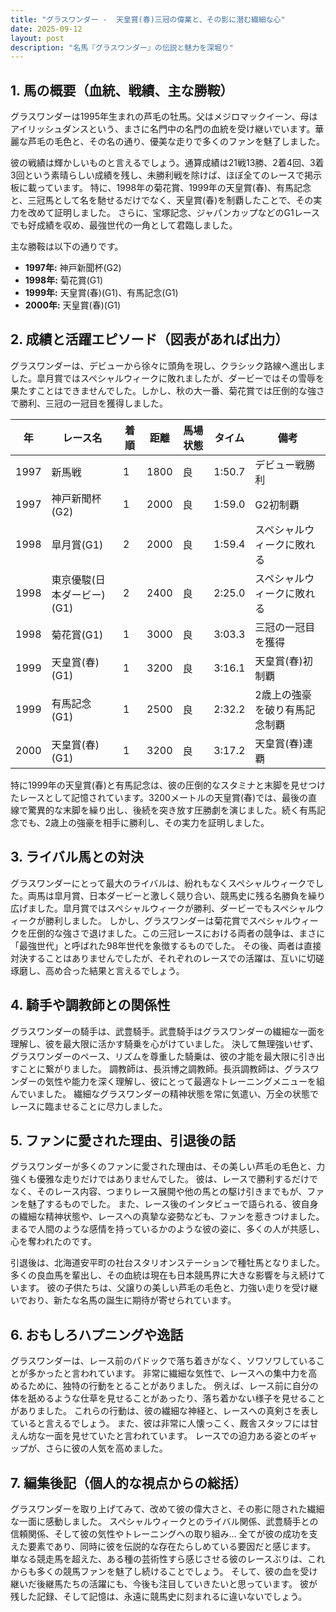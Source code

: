 ```yaml
---
title: "グラスワンダー -  天皇賞(春)三冠の偉業と、その影に潜む繊細な心"
date: 2025-09-12
layout: post
description: "名馬『グラスワンダー』の伝説と魅力を深堀り"
---
```


## 1. 馬の概要（血統、戦績、主な勝鞍）

グラスワンダーは1995年生まれの芦毛の牡馬。父はメジロマックイーン、母はアイリッシュダンスという、まさに名門中の名門の血統を受け継いでいます。華麗な芦毛の毛色と、その名の通り、優美な走りで多くのファンを魅了しました。

彼の戦績は輝かしいものと言えるでしょう。通算成績は21戦13勝、2着4回、3着3回という素晴らしい成績を残し、未勝利戦を除けば、ほぼ全てのレースで掲示板に載っています。  特に、1998年の菊花賞、1999年の天皇賞(春)、有馬記念と、三冠馬として名を馳せるだけでなく、天皇賞(春)を制覇したことで、その実力を改めて証明しました。  さらに、宝塚記念、ジャパンカップなどのG1レースでも好成績を収め、最強世代の一角として君臨しました。

主な勝鞍は以下の通りです。

* **1997年:**  神戸新聞杯(G2)
* **1998年:** 菊花賞(G1)
* **1999年:** 天皇賞(春)(G1)、有馬記念(G1)
* **2000年:**  天皇賞(春)(G1)


## 2. 成績と活躍エピソード（図表があれば出力）

グラスワンダーは、デビューから徐々に頭角を現し、クラシック路線へ進出しました。皐月賞ではスペシャルウィークに敗れましたが、ダービーではその雪辱を果たすことはできませんでした。しかし、秋の大一番、菊花賞では圧倒的な強さで勝利、三冠の一冠目を獲得しました。

| 年 | レース名             | 着順 | 距離 | 馬場状態 | タイム       | 備考                               |
|---|----------------------|-----|-----|---------|-------------|------------------------------------|
| 1997 | 新馬戦               | 1   | 1800 | 良       | 1:50.7      | デビュー戦勝利                       |
| 1997 | 神戸新聞杯(G2)       | 1   | 2000 | 良       | 1:59.0      | G2初制覇                             |
| 1998 | 皐月賞(G1)           | 2   | 2000 | 良       | 1:59.4      | スペシャルウィークに敗れる             |
| 1998 | 東京優駿(日本ダービー)(G1) | 2   | 2400 | 良       | 2:25.0      | スペシャルウィークに敗れる             |
| 1998 | 菊花賞(G1)           | 1   | 3000 | 良       | 3:03.3      | 三冠の一冠目を獲得                     |
| 1999 | 天皇賞(春)(G1)       | 1   | 3200 | 良       | 3:16.1      | 天皇賞(春)初制覇                     |
| 1999 | 有馬記念(G1)         | 1   | 2500 | 良       | 2:32.2      | 2歳上の強豪を破り有馬記念制覇           |
| 2000 | 天皇賞(春)(G1)       | 1   | 3200 | 良       | 3:17.2      | 天皇賞(春)連覇                       |


特に1999年の天皇賞(春)と有馬記念は、彼の圧倒的なスタミナと末脚を見せつけたレースとして記憶されています。3200メートルの天皇賞(春)では、最後の直線で驚異的な末脚を繰り出し、後続を突き放す圧勝劇を演じました。続く有馬記念でも、2歳上の強豪を相手に勝利し、その実力を証明しました。


## 3. ライバル馬との対決

グラスワンダーにとって最大のライバルは、紛れもなくスペシャルウィークでした。両馬は皐月賞、日本ダービーと激しく競り合い、競馬史に残る名勝負を繰り広げました。皐月賞ではスペシャルウィークが勝利、ダービーでもスペシャルウィークが勝利しました。  しかし、グラスワンダーは菊花賞でスペシャルウィークを圧倒的な強さで退けました。この三冠レースにおける両者の競争は、まさに「最強世代」と呼ばれた98年世代を象徴するものでした。  その後、両者は直接対決することはありませんでしたが、それぞれのレースでの活躍は、互いに切磋琢磨し、高め合った結果と言えるでしょう。


## 4. 騎手や調教師との関係性

グラスワンダーの騎手は、武豊騎手。武豊騎手はグラスワンダーの繊細な一面を理解し、彼を最大限に活かす騎乗を心がけていました。  決して無理強いせず、グラスワンダーのペース、リズムを尊重した騎乗は、彼の才能を最大限に引き出すことに繋がりました。  調教師は、長浜博之調教師。長浜調教師は、グラスワンダーの気性や能力を深く理解し、彼にとって最適なトレーニングメニューを組んでいました。  繊細なグラスワンダーの精神状態を常に気遣い、万全の状態でレースに臨ませることに尽力しました。


## 5. ファンに愛された理由、引退後の話

グラスワンダーが多くのファンに愛された理由は、その美しい芦毛の毛色と、力強くも優雅な走りだけではありませんでした。  彼は、レースで勝利するだけでなく、そのレース内容、つまりレース展開や他の馬との駆け引きまでもが、ファンを魅了するものでした。  また、レース後のインタビューで語られる、彼自身の繊細な精神状態や、レースへの真摯な姿勢なども、ファンを惹きつけました。  まるで人間のような感情を持っているかのような彼の姿に、多くの人が共感し、心を奪われたのです。

引退後は、北海道安平町の社台スタリオンステーションで種牡馬となりました。  多くの良血馬を輩出し、その血統は現在も日本競馬界に大きな影響を与え続けています。  彼の子供たちは、父譲りの美しい芦毛の毛色と、力強い走りを受け継いでおり、新たな名馬の誕生に期待が寄せられています。


## 6. おもしろハプニングや逸話

グラスワンダーは、レース前のパドックで落ち着きがなく、ソワソワしていることが多かったと言われています。  非常に繊細な気性で、レースへの集中力を高めるために、独特の行動をとることがありました。  例えば、レース前に自分の体を舐めるような仕草を見せることがあったり、落ち着かない様子を見せることがありました。  これらの行動は、彼の繊細な神経と、レースへの真剣さを表していると言えるでしょう。  また、彼は非常に人懐っこく、厩舎スタッフには甘えん坊な一面を見せていたと言われています。  レースでの迫力ある姿とのギャップが、さらに彼の人気を高めました。


## 7. 編集後記（個人的な視点からの総括）

グラスワンダーを取り上げてみて、改めて彼の偉大さと、その影に隠された繊細な一面に感動しました。  スペシャルウィークとのライバル関係、武豊騎手との信頼関係、そして彼の気性やトレーニングへの取り組み…  全てが彼の成功を支えた要素であり、同時に彼を伝説的な存在たらしめている要因だと感じます。  単なる競走馬を超えた、ある種の芸術性すら感じさせる彼のレースぶりは、これからも多くの競馬ファンを魅了し続けることでしょう。  そして、彼の血を受け継いだ後継馬たちの活躍にも、今後も注目していきたいと思っています。  彼が残した記録、そして記憶は、永遠に競馬史に刻まれるに違いないでしょう。
